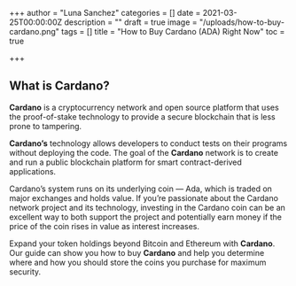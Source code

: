 +++
author = "Luna Sanchez"
categories = []
date = 2021-03-25T00:00:00Z
description = ""
draft = true
image = "/uploads/how-to-buy-cardano.png"
tags = []
title = "How to Buy Cardano (ADA) Right Now"
toc = true

+++
## What is Cardano?

**Cardano** is a cryptocurrency network and open source platform that uses the  proof-of-stake technology to provide a secure blockchain that is less prone to tampering. 

**Cardano’s** technology allows developers to conduct tests on their programs without deploying the code. The goal of the **Cardano** network is to create and run a public blockchain platform for smart contract-derived applications.

Cardano’s system runs on its underlying coin — Ada, which is traded on major exchanges and holds value. If you’re passionate about the Cardano network project and its technology, investing in the Cardano coin can be an excellent way to both support the project and potentially earn money if the price of the coin rises in value as interest increases.

Expand your token holdings beyond Bitcoin and Ethereum with **Cardano**. Our guide can show you how to buy **Cardano** and help you determine where and how you should store the coins you purchase for maximum security.